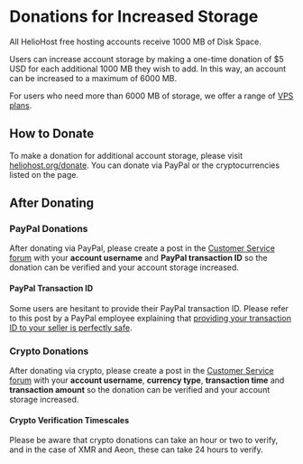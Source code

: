 # Donations for Increased Storage

All HelioHost free hosting accounts receive 1000 MB of Disk Space.

Users can increase account storage by making a one-time donation of $5 USD for each additional 1000 MB they wish to add. In this way, an account can be increased to a maximum of 6000 MB.

For users who need more than 6000 MB of storage, we offer a range of [VPS plans](https://heliohost.org/vps/). 

## How to Donate

To make a donation for additional account storage, please visit [heliohost.org/donate](https://heliohost.org/donate/). You can donate via PayPal or the cryptocurrencies listed on the page.

## After Donating

### PayPal Donations

After donating via PayPal, please create a post in the [Customer Service forum](https://helionet.org/index/forum/45-customer-service/?do=add) with your **account username** and **PayPal transaction ID** so the donation can be verified and your account storage increased.

#### PayPal Transaction ID

Some users are hesitant to provide their PayPal transaction ID. Please refer to this post by a PayPal employee explaining that [providing your transaction ID to your seller is perfectly safe](https://www.paypal-community.com/t5/Refunds-and-cancellations/OK-TO-RELEASE-PAYPAL-TRANSACTION-ID-NUMBER/td-p/719651). 

### Crypto Donations

After donating via crypto, please create a post in the [Customer Service forum](https://helionet.org/index/forum/45-customer-service/?do=add) with your **account username**, **currency type**, **transaction time** and **transaction amount** so the donation can be verified and your account storage increased.

#### Crypto Verification Timescales

Please be aware that crypto donations can take an hour or two to verify, and in the case of XMR and Aeon, these can take 24 hours to verify.